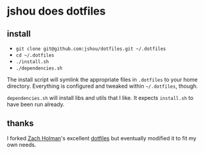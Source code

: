 # jshou does dotfiles

## install

- `git clone git@github.com:jshou/dotfiles.git ~/.dotfiles`
- `cd ~/.dotfiles`
- `./install.sh`
- `./dependencies.sh`

The install script will symlink the appropriate files in `.dotfiles` to your
home directory. Everything is configured and tweaked within `~/.dotfiles`,
though.

`dependencies.sh` will install libs and utils that I like. It expects
`install.sh` to have been run already.

## thanks

I forked [Zach Holman](http://github.com/holman)'s excellent
[dotfiles](http://github.com/holman/dotfiles) but eventually modified it to fit
my own needs.
